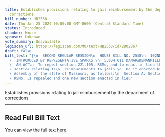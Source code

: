 ```yaml
---
title: Establishes provisions relating to jail reimbursement by the department of
  corrections
bill_number: HB2558
date: Thu Jan 25 2024 00:00:00 GMT-0600 (Central Standard Time)
status: Introduced
chamber: House
sponsor: Unknown
vote_summary: Unavailable
legiscan_url: https://legiscan.com/MO/text/HB2558/id/2902867
draft: false
bill_text: "|\n  SECOND REGULAR SESSION\n  HOUSE BILL NO. 2558\n  102ND GENERAL ASSEMBLY\n\
  \  INTRODUCED BY REPRESENTATIVE SPARKS.\n  5310H.01I DANARADEMANMILLER,ChiefClerk\n\
  \  AN ACT\n  To repeal section 221.105, RSMo, and to enact in lieu thereof one new\
  \ section relating to\n  reimbursements to jails.\n  Be it enacted by the General\
  \ Assembly of the state of Missouri, as follows:\n  Section A. Section 221.105,\
  \ RSMo, is repealed and one new section enacted in lieu"
---
```

Establishes provisions relating to jail reimbursement by the department of corrections

---

## Read Full Bill Text

You can view the full text [here](https://legiscan.com/MO/text/HB2558/id/2902867).
